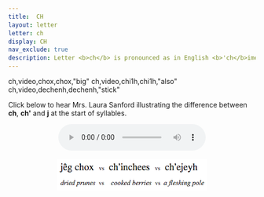 ```yaml
---
title:  CH
layout: letter
letter: ch
display: CH
nav_exclude: true
description: Letter <b>ch</b> is pronounced as in English <b>'ch</b>ime'. This sound occurs only at the beginning of a syllable.	
---
```



ch,video,chox,chox,"big"
ch,video,chi1h,chi1h,"also"
ch,video,dechenh,dechenh,"stick"


Click below to hear Mrs. Laura Sanford illustrating the difference between <b>ch</b>, <b>ch'</b> and <b>j</b> at the start of syllables.

<center>
<audio controls src="/assets/audio/pal_aff_ls.mp3" type="audio/mpeg">Your browser does not support the audio element.</audio>
<p>
<img src="/assets/gif/pal_aff.gif" border="0"><br />
</p>
</center>

